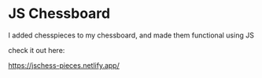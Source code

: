 # JS Chessboard

 I added chesspieces to my chessboard, and made them functional using JS
 
 check it out here:
 
 https://jschess-pieces.netlify.app/
